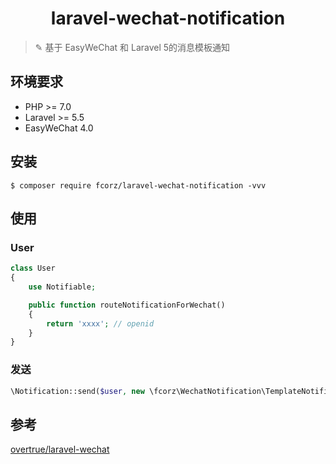 <h1 align="center"> laravel-wechat-notification </h1>

> ✎ 基于 EasyWeChat 和 Laravel 5的消息模板通知

## 环境要求
* PHP >= 7.0
* Laravel >= 5.5
* EasyWeChat 4.0

## 安装

```shell
$ composer require fcorz/laravel-wechat-notification -vvv
```

## 使用

### User

~~~php
class User
{
    use Notifiable;

    public function routeNotificationForWechat()
    {
        return 'xxxx'; // openid
    }
}
~~~

### 发送

~~~php
\Notification::send($user, new \fcorz\WechatNotification\TemplateNotification($templateId, $url, $data));
~~~

## 参考
[overtrue/laravel-wechat](https://github.com/overtrue/laravel-wechat)
